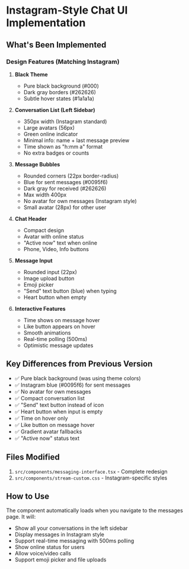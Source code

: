 # Instagram-Style Chat UI Implementation

## What's Been Implemented

### Design Features (Matching Instagram)

1. **Black Theme**
   - Pure black background (#000)
   - Dark gray borders (#262626)
   - Subtle hover states (#1a1a1a)

2. **Conversation List (Left Sidebar)**
   - 350px width (Instagram standard)
   - Large avatars (56px)
   - Green online indicator
   - Minimal info: name + last message preview
   - Time shown as "h:mm a" format
   - No extra badges or counts

3. **Message Bubbles**
   - Rounded corners (22px border-radius)
   - Blue for sent messages (#0095f6)
   - Dark gray for received (#262626)
   - Max width 400px
   - No avatar for own messages (Instagram style)
   - Small avatar (28px) for other user

4. **Chat Header**
   - Compact design
   - Avatar with online status
   - "Active now" text when online
   - Phone, Video, Info buttons

5. **Message Input**
   - Rounded input (22px)
   - Image upload button
   - Emoji picker
   - "Send" text button (blue) when typing
   - Heart button when empty

6. **Interactive Features**
   - Time shows on message hover
   - Like button appears on hover
   - Smooth animations
   - Real-time polling (500ms)
   - Optimistic message updates

## Key Differences from Previous Version

- ✅ Pure black background (was using theme colors)
- ✅ Instagram blue (#0095f6) for sent messages
- ✅ No avatar for own messages
- ✅ Compact conversation list
- ✅ "Send" text button instead of icon
- ✅ Heart button when input is empty
- ✅ Time on hover only
- ✅ Like button on message hover
- ✅ Gradient avatar fallbacks
- ✅ "Active now" status text

## Files Modified

1. `src/components/messaging-interface.tsx` - Complete redesign
2. `src/components/stream-custom.css` - Instagram-specific styles

## How to Use

The component automatically loads when you navigate to the messages page. It will:
- Show all your conversations in the left sidebar
- Display messages in Instagram style
- Support real-time messaging with 500ms polling
- Show online status for users
- Allow voice/video calls
- Support emoji picker and file uploads
